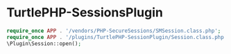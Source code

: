 TurtlePHP-SessionsPlugin
======================

``` php
require_once APP . '/vendors/PHP-SecureSessions/SMSession.class.php';
require_once APP . '/plugins/TurtlePHP-SessionPlugin/Session.class.php';
\Plugin\Session::open();
```
